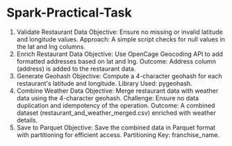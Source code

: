 # Spark-Practical-Task

1. Validate Restaurant Data
Objective: Ensure no missing or invalid latitude and longitude values.
Approach: A simple script checks for null values in the lat and lng columns.
2. Enrich Restaurant Data
Objective: Use OpenCage Geocoding API to add formatted addresses based on lat and lng.
Outcome: Address column (address) is added to the restaurant data.
3. Generate Geohash
Objective: Compute a 4-character geohash for each restaurant's latitude and longitude.
Library Used: pygeohash.
4. Combine Weather Data
Objective: Merge restaurant data with weather data using the 4-character geohash.
Challenge: Ensure no data duplication and idempotency of the operation.
Outcome: A combined dataset (restaurant_and_weather_merged.csv) enriched with weather details.
5. Save to Parquet
Objective: Save the combined data in Parquet format with partitioning for efficient access.
Partitioning Key: franchise_name.
